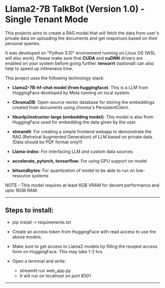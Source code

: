 # Llama2-7B TalkBot (Version 1.0) - Single Tenant Mode

This projects aims to create a RAG model that will fetch the data from user's private data on uploading the documents and get responses based on their personal queries.

It was developed on "Python 3.10" environment running on Linux OS (WSL will also work). Please make sure that **CUDA** and **cuDNN** drivers are enabled on your system before going further. **tensorrt** (optional) can also help to speed up inferenece time.

This project uses the following technology stack:

- **Llama2-7B-hf-chat model (from huggingface)**: This is a LLM from HuggingFace developed by Meta running on local system.

- **ChromaDB**: Open-source vector database for storing the embeddings created from documents using chroma's PersistentClient.

- **hkunlp/instructor-large (embedding model)**: This model is also from HuggingFace used for embedding the data given by the user.

- **streamlit**: For creating a simple frontend webapp to demonstrate the RAG (Retreival Augmented Generation) of LLM based on private data. (Data should be PDF format only!!) 

- **Llama-index**: For interfacing LLM and custom data sources

- **accelerate, pytorch, tensorflow**: For using GPU support on model

- **bitsandbytes**: For quantization of model to be able to run on low-resource systems

NOTE - This model requires at least 6GB VRAM for decent performance and upto 16GB RAM.

---

## Steps to install:

- pip install -r requirements.txt

- Create an access token from HuggingFace with read access to use the above models.

- Make sure to get access to Llama2 models by filling the reuqest access form on HuggingFace. This may take 1-2 hrs.

- Open a terminal and write:
    - streamlit run web_app.py
    - It will run on localhost on port 8501

---
